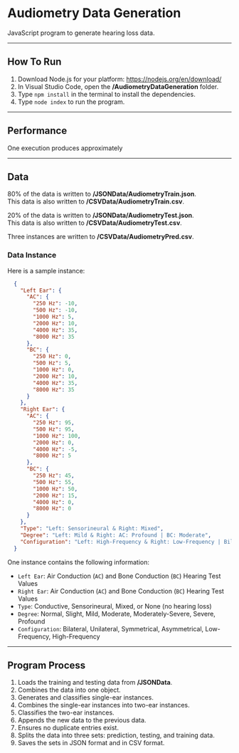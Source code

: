 # Audiometry Data Generation
JavaScript program to generate hearing loss data.

---

## How To Run

1. Download Node.js for your platform: https://nodejs.org/en/download/
2. In Visual Studio Code, open the **/AudiometryDataGeneration** folder.
3. Type `npm install` in the terminal to install the dependencies.
4. Type `node index` to run the program.

---

## Performance

One execution produces approximately 


---

## Data
80% of the data is written to **/JSONData/AudiometryTrain.json**.
<br/>
This data is also written to **/CSVData/AudiometryTrain.csv**.

20% of the data is written to **/JSONData/AudiometryTest.json**.
<br/>
This data is also written to **/CSVData/AudiometryTest.csv**.

Three instances are written to **/CSVData/AudiometryPred.csv**.


### Data Instance

Here is a sample instance:
```json
  {
    "Left Ear": {
      "AC": {
        "250 Hz": -10,
        "500 Hz": -10,
        "1000 Hz": 5,
        "2000 Hz": 10,
        "4000 Hz": 35,
        "8000 Hz": 35
      },
      "BC": {
        "250 Hz": 0,
        "500 Hz": 5,
        "1000 Hz": 0,
        "2000 Hz": 10,
        "4000 Hz": 35,
        "8000 Hz": 35
      }
    },
    "Right Ear": {
      "AC": {
        "250 Hz": 95,
        "500 Hz": 95,
        "1000 Hz": 100,
        "2000 Hz": 0,
        "4000 Hz": -5,
        "8000 Hz": 5
      },
      "BC": {
        "250 Hz": 45,
        "500 Hz": 55,
        "1000 Hz": 50,
        "2000 Hz": 15,
        "4000 Hz": 0,
        "8000 Hz": 0
      }
    },
    "Type": "Left: Sensorineural & Right: Mixed",
    "Degree": "Left: Mild & Right: AC: Profound | BC: Moderate",
    "Configuration": "Left: High-Frequency & Right: Low-Frequency | Bilateral | Asymmetrical"
  }
```

One instance contains the following information:
- `Left Ear`: Air Conduction (`AC`) and Bone Conduction (`BC`) Hearing Test Values
- `Right Ear`: Air Conduction (`AC`) and Bone Conduction (`BC`) Hearing Test Values
- `Type`: Conductive, Sensorineural, Mixed, or None (no hearing loss)
- `Degree`: Normal, Slight, Mild, Moderate, Moderately-Severe, Severe, Profound
- `Configuration`: Bilateral, Unilateral, Symmetrical, Asymmetrical, Low-Frequency, High-Frequency

---

## Program Process
1. Loads the training and testing data from **/JSONData**.
2. Combines the data into one object.
3. Generates and classifies single-ear instances.
4. Combines the single-ear instances into two-ear instances.
5. Classifies the two-ear instances.
6. Appends the new data to the previous data.
7. Ensures no duplicate entries exist.
8. Splits the data into three sets: prediction, testing, and training data.
9. Saves the sets in JSON format and in CSV format.